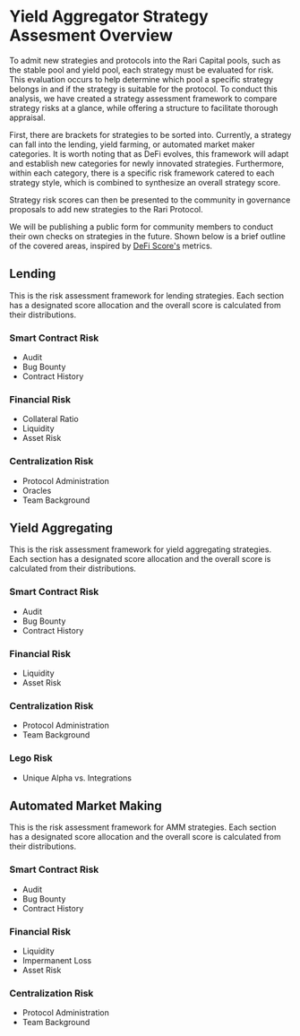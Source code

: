# Yield Aggregator Strategy Assesment Overview

To admit new strategies and protocols into the Rari Capital pools, such as the stable pool and yield pool, each strategy must be evaluated for risk. This evaluation occurs to help determine which pool a specific strategy belongs in and if the strategy is suitable for the protocol.  To conduct this analysis, we have created a strategy assessment framework to compare strategy risks at a glance, while offering a structure to facilitate thorough appraisal.

First, there are brackets for strategies to be sorted into. Currently, a strategy can fall into the lending, yield farming, or automated market maker categories. It is worth noting that as DeFi evolves, this framework will adapt and establish new categories for newly innovated strategies. Furthermore, within each category, there is a specific risk framework catered to each strategy style, which is combined to synthesize an overall strategy score.

Strategy risk scores can then be presented to the community in governance proposals to add new strategies to the Rari Protocol.

We will be publishing a public form for community members to conduct their own checks on strategies in the future. Shown below is a brief outline of the covered areas, inspired by [DeFi Score's](https://defiscore.io/) metrics.

## Lending

This is the risk assessment framework for lending strategies. Each section has a designated score allocation and the overall score is calculated from their distributions.

### Smart Contract Risk

- Audit
- Bug Bounty
- Contract History

### Financial Risk

- Collateral Ratio
- Liquidity
- Asset Risk

### Centralization Risk

- Protocol Administration
- Oracles
- Team Background

## Yield Aggregating

This is the risk assessment framework for yield aggregating strategies. Each section has a designated score allocation and the overall score is calculated from their distributions.

### Smart Contract Risk

- Audit
- Bug Bounty
- Contract History

### Financial Risk

- Liquidity
- Asset Risk

### Centralization Risk

- Protocol Administration
- Team Background

### Lego Risk

- Unique Alpha vs. Integrations

## Automated Market Making

This is the risk assessment framework for AMM strategies. Each section has a designated score allocation and the overall score is calculated from their distributions.

### Smart Contract Risk

- Audit
- Bug Bounty
- Contract History

### Financial Risk

- Liquidity
- Impermanent Loss
- Asset Risk

### Centralization Risk

- Protocol Administration
- Team Background